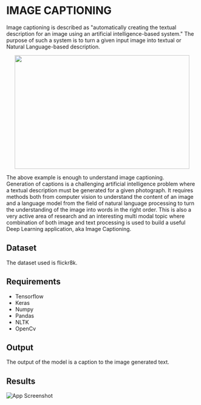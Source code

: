 
# IMAGE CAPTIONING

Image captioning is described as "automatically creating the textual description for an image using an artificial intelligence-based system." The purpose of such a system is to turn a given input image into textual or Natural Language-based description.

<p align="center">
  <img width="460" height="300" src="https://www.linkpicture.com/q/image_captioning_train.png">
</p>
The above example is enough to understand image captioning.
<br />
Generation of captions is a challenging artificial intelligence problem where a textual description must be generated for a given photograph.
It requires methods both from computer vision to understand the content of an image and a language model from the field of natural language processing to turn the understanding of the image into words in the right order.
This is also a very active area of research and an interesting multi modal topic where combination of both image and text processing is used to build a useful Deep Learning application, aka Image Captioning.


## Dataset

The dataset used is flickr8k.

## Requirements

- Tensorflow
- Keras
- Numpy
- Pandas
- NLTK
- OpenCv


## Output

The output of the model is a caption to the image generated text.

## Results

![App Screenshot](https://www.linkpicture.com/q/image_captioning_train.png)

